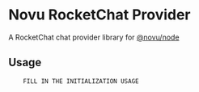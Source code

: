 # Novu RocketChat Provider

A RocketChat chat provider library for [@novu/node](https://github.com/novuhq/novu)

## Usage

```javascript
    FILL IN THE INITIALIZATION USAGE
```

